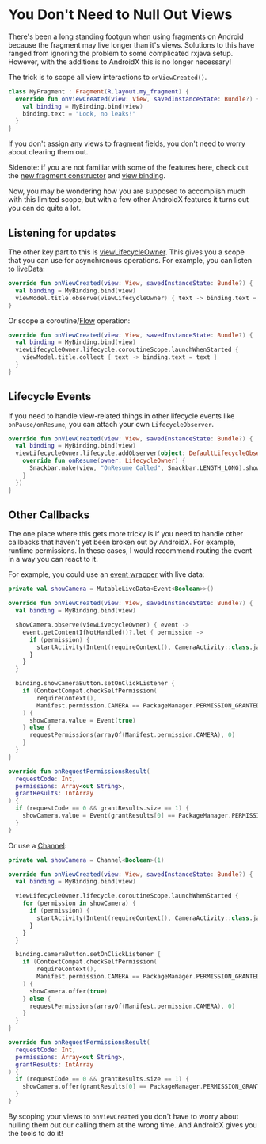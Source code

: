 # You Don't Need to Null Out Views

There's been a long standing footgun when using fragments on Android because
the fragment may live longer than it's views. Solutions to this have ranged
from ignoring the problem to some complicated rxjava setup. However, with the
additions to AndroidX this is no longer necessary!

The trick is to scope all view interactions to `onViewCreated()`. 

```kotlin
class MyFragment : Fragment(R.layout.my_fragment) {
  override fun onViewCreated(view: View, savedInstanceState: Bundle?) {
    val binding = MyBinding.bind(view)
    binding.text = "Look, no leaks!"
  }
}
```

If you don't assign any views to fragment fields, you don't need to worry about
clearing them out.

Sidenote: if you are not familiar with some of the features here, check out the
[new fragment
constructor](https://developer.android.com/reference/androidx/fragment/app/Fragment#Fragment(int))
and [view binding](https://developer.android.com/topic/libraries/view-binding).

Now, you may be wondering how you are supposed to accomplish much with this
limited scope, but with a few other AndroidX features it turns out you can do
quite a lot.

## Listening for updates

The other key part to this is
[viewLifecycleOwner](https://developer.android.com/reference/androidx/fragment/app/Fragment#getViewLifecycleOwner()).
This gives you a scope that you can use for asynchronous operations. For
example, you can listen to liveData:

```kotlin
override fun onViewCreated(view: View, savedInstanceState: Bundle?) {
  val binding = MyBinding.bind(view)
  viewModel.title.observe(viewLifecycleOwner) { text -> binding.text = text }
}
```

Or scope a
coroutine/[Flow](https://kotlinlang.org/docs/reference/coroutines/flow.html)
operation:

```kotlin
override fun onViewCreated(view: View, savedInstanceState: Bundle?) {
  val binding = MyBinding.bind(view)
  viewLifecycleOwner.lifecycle.coroutineScope.launchWhenStarted {
    viewModel.title.collect { text -> binding.text = text } 
  }
}
```

## Lifecycle Events

If you need to handle view-related things in other lifecycle events like
`onPause/onResume`, you can attach your own `LifecycleObserver`.

```kotlin
override fun onViewCreated(view: View, savedInstanceState: Bundle?) {
  val binding = MyBinding.bind(view)
  viewLifecycleOwner.lifecycle.addObserver(object: DefaultLifecycleObserver {
    override fun onResume(owner: LifecycleOwner) {
      Snackbar.make(view, "OnResume Called", Snackbar.LENGTH_LONG).show()
    }
  })
}
```

## Other Callbacks

The one place where this gets more tricky is if you need to handle other
callbacks that haven't yet been broken out by AndroidX. For example, runtime
permissions. In these cases, I would recommend routing the event in a way you
can react to it.

For example, you could use an [event
wrapper](https://medium.com/androiddevelopers/livedata-with-snackbar-navigation-and-other-events-the-singleliveevent-case-ac2622673150#0e87)
with live data:

```kotlin
private val showCamera = MutableLiveData<Event<Boolean>>()

override fun onViewCreated(view: View, savedInstanceState: Bundle?) {
  val binding = MyBinding.bind(view)

  showCamera.observe(viewLivecycleOwner) { event ->
    event.getContentIfNotHandled()?.let { permission ->
      if (permission) {
        startActivity(Intent(requireContext(), CameraActivity::class.java)
      }
    }
  }

  binding.showCameraButton.setOnClickListener {
    if (ContextCompat.checkSelfPermission(
        requireContext(), 
        Manifest.permission.CAMERA == PackageManager.PERMISSION_GRANTED
    ) {
      showCamera.value = Event(true)
    } else {
      requestPermissions(arrayOf(Manifest.permission.CAMERA), 0)
    }
  }
}

override fun onRequestPermissionsResult(
  requestCode: Int,
  permissions: Array<out String>,
  grantResults: IntArray
) {
  if (requestCode == 0 && grantResults.size == 1) {
    showCamera.value = Event(grantResults[0] == PackageManager.PERMISSION_GRANTED)
  }
}
```

Or use a [Channel](https://kotlinlang.org/docs/reference/coroutines/channels.html):
```kotlin
private val showCamera = Channel<Boolean>(1)

override fun onViewCreated(view: View, savedInstanceState: Bundle?) {
  val binding = MyBinding.bind(view)

  viewLifecycleOwner.lifecycle.coroutineScope.launchWhenStarted {
    for (permission in showCamera) {
      if (permission) {
        startActivity(Intent(requireContext(), CameraActivity::class.java)
      }
    }
  }

  binding.cameraButton.setOnClickListener {
    if (ContextCompat.checkSelfPermission(
        requireContext(), 
        Manifest.permission.CAMERA == PackageManager.PERMISSION_GRANTED
    ) {
      showCamera.offer(true)
    } else {
      requestPermissions(arrayOf(Manifest.permission.CAMERA), 0)
    }
  }
}

override fun onRequestPermissionsResult(
  requestCode: Int,
  permissions: Array<out String>,
  grantResults: IntArray
) {
  if (requestCode == 0 && grantResults.size == 1) {
    showCamera.offer(grantResults[0] == PackageManager.PERMISSION_GRANTED)
  }
}
```

By scoping your views to `onViewCreated` you don't have to worry about nulling
them out our calling them at the wrong time. And AndroidX gives you the tools
to do it!
